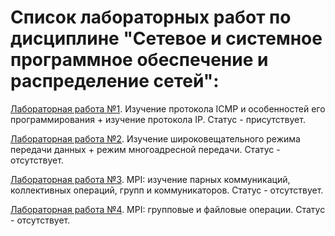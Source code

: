 # Список лабораторных работ по дисциплине "Сетевое и системное программное обеспечение и распределение сетей":

[Лабораторная работа №1](https://github.com/oooNAKooo/BSUIR/tree/main/7%20sem/SSPOiRS/lab_1). Изучение протокола ICMP и особенностей его программирования + изучение протокола IP. Статус - присутствует.

[Лабораторная работа №2](https://github.com/oooNAKooo/BSUIR/tree/main/7%20sem/SSPOiRS/lab_2). Изучение широковещательного режима передачи данных + режим многоадресной передачи. Статус - отсутствует.

[Лабораторная работа №3](https://github.com/oooNAKooo/BSUIR/tree/main/7%20sem/SSPOiRS/lab_3). MPI: изучение парных коммуникаций, коллективных операций, групп и коммуникаторов. Статус - отсутствует.

[Лабораторная работа №4](https://github.com/oooNAKooo/BSUIR/tree/main/7%20sem/SSPOiRS/lab_4). MPI: групповые и файловые операции. Статус - отсутствует.

